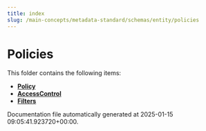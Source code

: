 ```yaml
---
title: index
slug: /main-concepts/metadata-standard/schemas/entity/policies
---
```


# Policies

This folder contains the following items:

- [**Policy**](/main-concepts/metadata-standard/schemas/entity/policies/policy)
- [**AccessControl**](/main-concepts/metadata-standard/schemas/entity/policies/accesscontrol)
- [**Filters**](/main-concepts/metadata-standard/schemas/entity/policies/filters)


Documentation file automatically generated at 2025-01-15 09:05:41.923720+00:00.
